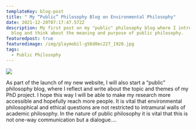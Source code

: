 ```yaml
---
templateKey: blog-post
title: " My “Public” Philosophy Blog on Environmental Philosophy"
date: 2021-12-20T07:17:47.572Z
description: My first post on my "public" philosophy blog where I introduce the
  blog and think about the meaning and purpose of public philosophy.
featuredpost: true
featuredimage: /img/playmobil-g56d0ec227_1920.jpg
tags:
  - Public Philosophy
---
```

![](/img/playmobil-g56d0ec227_1920.jpg)

As part of the launch of my new website, I will also start a “public” philosophy blog, where I reflect and write about the topic and themes of my PhD project. I hope this way I will be able to make my research more accessible and hopefully reach more people. It is vital that environmental philosophical and ethical questions are not restricted to intramural walls of academic philosophy. In the nature of public philosophy it is vital that this is not one-way communication but a dialogue....